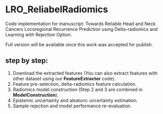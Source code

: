 # LRO_ReliabelRadiomics
Code implementation for manuscript: Towards Reliable Head and Neck Cancers Locoregional Recurrence Prediction using Delta-radiomics and Learning with Rejection Option.

Full version will be available once this work was accepted for publish.

## step by step:
1. Download the extracted features (You can also extract features with other dataset using our **FeatureExtractor** code).
2. Feature pre-selection, delta-radiomics feature calculation.
3. Radiomics model construction (Step 2 and 3 are combined in **ModelConstruction**).
4. Epistemic uncertainty and aleatoric uncertainty estimation.
5. Sample rejection and model performance re-evaluation.
